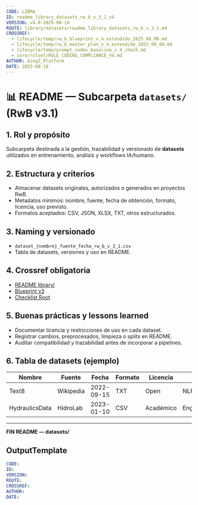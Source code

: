 ```yaml
---
CODE: LIBRA
ID: readme_library_datasets_rw_b_v_3_1_v4
VERSION: v4.0-2025-08-10
ROUTE: library/datasets/readme_library_datasets_rw_b_v_3_1.md
CROSSREF:
  - lifecycle/temp/rw_b_blueprint_v_4_extendido_2025_08_06.md
  - lifecycle/temp/rw_b_master_plan_v_4_extendido_2025_08_06.md
  - lifecycle/temp/prompt_codex_baseline_v_4_check.md
  - core/rulset/RULE_CODING_COMPLIANCE_V4.md
AUTHOR: AingZ_Platform
DATE: 2025-08-10
---
```

# 📊 README — Subcarpeta `datasets/` (RwB v3.1)

## 1. Rol y propósito
Subcarpeta destinada a la gestión, trazabilidad y versionado de **datasets** utilizados en entrenamiento, análisis y workflows IA/humano.

## 2. Estructura y criterios
- Almacenar datasets originales, autorizados o generados en proyectos RwB.
- Metadatos mínimos: nombre, fuente, fecha de obtención, formato, licencia, uso previsto.
- Formatos aceptados: CSV, JSON, XLSX, TXT, otros estructurados.

## 3. Naming y versionado
- `dataset_{nombre}_fuente_fecha_rw_b_v_3_1.csv`
- Tabla de datasets, versiones y uso en README.

## 4. Crossref obligatoria
- [README library/](../readme_library_rw_b_v_3_1.md)
- [Blueprint v3](../../../blueprint_rw_b_platform_v_3_20250803.md)
- [Checklist Root](../../../checklist_root_rw_b_v_3_20250805.md)

## 5. Buenas prácticas y lessons learned
- Documentar licencia y restricciones de uso en cada dataset.
- Registrar cambios, preprocesados, limpieza o splits en README.
- Auditar compatibilidad y trazabilidad antes de incorporar a pipelines.

## 6. Tabla de datasets (ejemplo)

| Nombre         | Fuente         | Fecha      | Formato | Licencia        | Uso          | Estado |
|----------------|---------------|------------|---------|-----------------|--------------|--------|
| Text8          | Wikipedia     | 2022-09-15 | TXT     | Open            | NLP Train    | ✅     |
| HydraulicsData | HidroLab      | 2023-01-10 | CSV     | Académico       | Engineering  | ✅     |

---
**FIN README — datasets/**

## OutputTemplate
```yaml
CODE:
ID:
VERSION:
ROUTE:
CROSSREF:
AUTHOR:
DATE:
```

